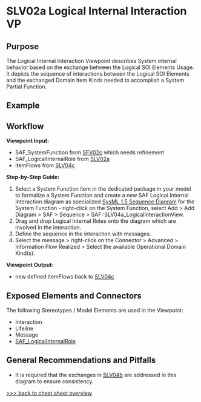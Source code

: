 # SLV02a Logical Internal Interaction VP

## Purpose
The Logical Internal Interaction Viewpoint describes System internal behavior based on the exchange between the Logical SOI Elements Usage. It depicts the sequence of interactions between the Logical SOI Elements and the exchanged Domain Item Kinds needed to accomplish a System Partial Function.

## Example

## Workflow
**Viewpoint Input:**
* SAF_SystemFunction from [SFV02c](System-Functional-Breakdown-Viewpoint.md) which needs refinement
* SAF_LogicalInternalRole from [SLV02a](Logical-Structure-Definition-Viewpoint.md)
* itemFlows from [SLV04c](Logical-Internal-Exchange-Viewpoint.md)

**Step-by-Step Guide:**
1.	Select a System Function item in the dedicated package in your model to formalize a System Function and create a new SAF Logical Internal Interaction diagram as specialized [SysML 1.5 Sequence Diagram](https://sparxsystems.com/enterprise_architect_user_guide/16.1/modeling_languages/sysml-seq-diagram.html) for the System Function - right-click on the System Function, select Add > Add Diagram > SAF > Sequence > SAF::SLV04a_LogicalInteractionView.
3.	Drag and drop Logical Internal Roles onto the diagram which are involved in the interaction.
4.	Define the sequence in the interaction with messages.
5.	Select the message > right-click on the Connector > Advanced > Information Flow Realized > Select the available Operational Domain Kind(s).

**Viewpoint Output:**
* new defined itemFlows back to [SLV04c](Logical-Internal-Exchange-Viewpoint.md)

## Exposed Elements and Connectors
The following Stereotypes / Model Elements are used in the Viewpoint:
* Interaction
* Lifeline
* Message
* [SAF_LogicalInternalRole](https://github.com/GfSE/SAF-Specification/blob/TdSE2023/stereotypes.md#SAF_LogicalInternalRole)

## General Recommendations and Pitfalls
* It is required that the exchanges in [SLV04b](Logical-Internal-Exchange-Viewpoint.md) are addressed in this diagram to ensure consistency.

[>>> back to cheat sheet overview](../CheatSheet.md)
